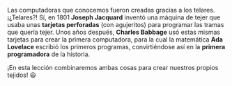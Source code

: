 Las computadoras que conocemos fueron creadas gracias a los telares. ¡¿Telares?! Sí, en 1801 **Joseph Jacquard** inventó una máquina de tejer que usaba unas **tarjetas perforadas** (con agujeritos) para programar las tramas que quería tejer. Unos años después, **Charles Babbage** usó estas mismas tarjetas para crear la primera computadora, para la cual la matemática **Ada Lovelace** escribió los primeros programas, convirtiéndose así en la **primera programadora** de la historia. 

¡En esta lección combinaremos ambas cosas para crear nuestros propios tejidos! :smiley:


